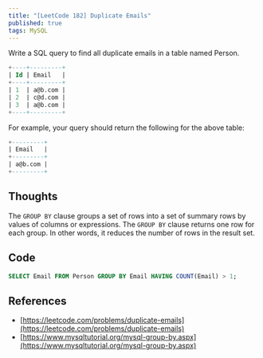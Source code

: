 ```yaml
---
title: "[LeetCode 182] Duplicate Emails"
published: true
tags: MySQL
---
```


Write a SQL query to find all duplicate emails in a table named Person.

```SQL
+----+---------+
| Id | Email   |
+----+---------+
| 1  | a@b.com |
| 2  | c@d.com |
| 3  | a@b.com |
+----+---------+
```

For example, your query should return the following for the above table:

```SQL
+---------+
| Email   |
+---------+
| a@b.com |
+---------+
```

## Thoughts

The `GROUP BY` clause groups a set of rows into a set of summary rows by values of columns
or expressions. The `GROUP BY` clause returns one row for each group. In other words, it
reduces the number of rows in the result set.

## Code

```SQL
SELECT Email FROM Person GROUP BY Email HAVING COUNT(Email) > 1;
```

## References

- [https://leetcode.com/problems/duplicate-emails](https://leetcode.com/problems/duplicate-emails)
- [https://www.mysqltutorial.org/mysql-group-by.aspx](https://www.mysqltutorial.org/mysql-group-by.aspx)
